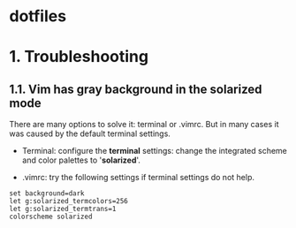 # dotfiles

# 1. Troubleshooting

## 1.1. Vim has gray background in the solarized mode

There are many options to solve it: terminal or .vimrc. But in many cases it was caused by the default terminal settings.

- Terminal: configure the **terminal** settings: change the integrated scheme and color palettes to '**solarized**'.

- .vimrc: try the following settings if terminal settings do not help. 

```
set background=dark
let g:solarized_termcolors=256
let g:solarized_termtrans=1
colorscheme solarized
```
